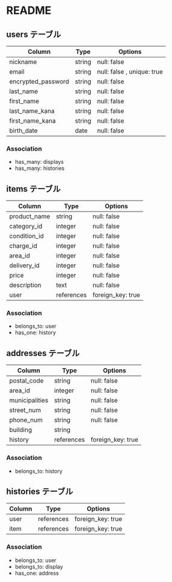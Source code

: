 # README
## users テーブル

|Column            |Type      |Options     |
|--------------    |------    |------------|
|nickname          |string    |null: false |
|email             |string    |null: false , unique: true|
|encrypted_password|string    |null: false |
|last_name         |string    |null: false |
|first_name        |string    |null: false |
|last_name_kana    |string    |null: false |
|first_name_kana   |string    |null: false |
|birth_date        |date      |null: false |

### Association
- has_many: displays
- has_many: histories

## items テーブル

|Column           |Type   |Options     |
|--------------   |------ |------------|
|product_name     |string |null: false |
|category_id      |integer|null: false |
|condition_id     |integer|null: false |
|charge_id        |integer|null: false |
|area_id          |integer|null: false |
|delivery_id  |integer|null: false |
|price            |integer|null: false |
|description      |text   |null: false |
|user             |references|foreign_key: true|

### Association
- belongs_to: user
- has_one: history

## addresses テーブル

|Column           |Type       |Options          |
|--------------   |------     |------------     |
|postal_code      |string     |null: false      |
|area_id             |integer    |null: false      |
|municipalities   |string     |null: false      |
|street_num       |string     |null: false      |
|phone_num        |string     |null: false      |
|building         |string     |                 |
|history          |references |foreign_key: true|

### Association
- belongs_to: history



## histories テーブル

|Column        |Type       |Options          |
|--------------|------     |------------     |
|user          |references |foreign_key: true|
|item      |references |foreign_key: true|

### Association
- belongs_to: user
- belongs_to: display
- has_one: address